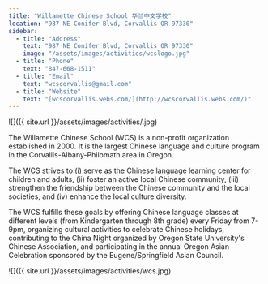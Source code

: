 ```yaml
---
title: "Willamette Chinese School 华兰中文学校"
location: "987 NE Conifer Blvd, Corvallis OR 97330"
sidebar:
  - title: "Address"
    text: "987 NE Conifer Blvd, Corvallis OR 97330"
    image: "/assets/images/activities/wcslogo.jpg"
  - title: "Phone"
    text: "847-668-1511"
  - title: "Email"
    text: "wcscorvallis@gmail.com"
  - title: "Website"
    text: "[wcscorvallis.webs.com/](http://wcscorvallis.webs.com/)"
---
```


![]({{ site.url }}/assets/images/activities/.jpg)

The Willamette Chinese School (WCS) is a non-profit organization established in 2000. It is the largest Chinese language and culture program in the Corvallis-Albany-Philomath area in Oregon.

The WCS strives to (i) serve as the Chinese language learning center for children and adults, (ii) foster an active local Chinese community, (iii) strengthen the friendship between the Chinese community and the local societies, and (iv) enhance the local culture diversity.

The WCS fulfills these goals by offering Chinese language classes at different levels (from Kindergarten through 8th grade) every Friday from 7-9pm, organizing cultural activities to celebrate Chinese holidays, contributing to the China Night organized by Oregon State University's Chinese Association, and participating in the annual Oregon Asian Celebration sponsored by the Eugene/Springfield Asian Council.

![]({{ site.url }}/assets/images/activities/wcs.jpg)
